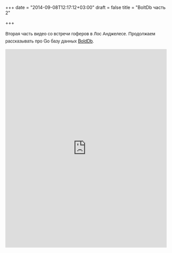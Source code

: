+++
date = "2014-09-08T12:17:12+03:00"
draft = false
title = "BoltDb часть 2"

+++

<p><span style="color: rgb(34, 34, 34); font-family: 'Helvetica Neue', Helvetica, Helvetica, Arial, sans-serif; font-size: 14px; line-height: 23.040000915527344px;">Вторая часть видео со встречи гоферов в Лос Анджелесе. Продолжаем рассказывать про Go базу данных <a href="https://github.com/boltdb/bolt">BoldDb</a>.</span></p>
 <iframe width="100%" height="620" src="https://www.youtube.com/embed/2Q_rBFGZbRg" frameborder="0" allowfullscreen></iframe>